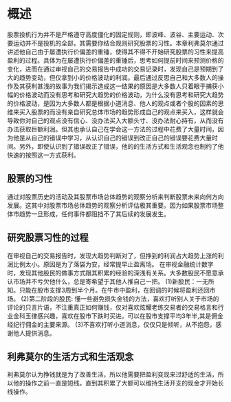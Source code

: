 # 概述
股票投机行为并不是严格遵守高度僵化的固定规则，即波峰、波谷、主要运动、次要运动并不是投机的全部，其需要你结合规则研究股票的习性。本章利弗莫尔通过讲述他自己由于屡遭执行价偏差的重锤，使得其不得不开始研究股票的习性来提高盈利的过程。具体为在屡遭执行价偏差的重锤后，思考如何提前时间来预测价格的变化，进而在通过审视自己的交易报告中成功的交易记录时，发现自己是预期到了大的趋势变动，但仅拿到小的价格波动的利润。最后通过反思自己和大多数人的操作及其获利甚浅的故事为我们揭示造成这一结果的原因是大多数人只着眼于捕获小幅的价格波动而没有思考和研究大趋势的价格波动，为什么没有思考和研究大趋势的价格波动，是因为大多数人都是根据小道消息、他人的观点或者个股的因素的思维来买入股票的而没有亲自研究总体市场的趋势形成自己的观点来买入，这样就会导致你对自己的观点没有信心、没办法买入大额头寸、没办法耐心持有，从而没有办法获取巨额利润。但其也承认自己在学会这一方法的过程中花费了大量时间，因为他是从自己的错误中学习，从认识自己的错误到改正自己的错误要花费大量时间。另外，即使认识到了错误改正了错误，他的的生活方式和生活观念也制约了他快速的按照这一方式获利。

## 股票的习性
通过对股票历史的活动及其股票市场总体趋势的观察分析来判断股票未来向何方向发展。这其中对股票市场总体趋势的观察分析评估极其重要。因为如果股票市场整体市趋势一旦形成，任何事件都阻挡不了其后续的发展发生。

## 研究股票习性的过程
在审视自己的交易报告时，发现大趋势判断对了，但挣到的利润占大趋势上涨的利润比例太小。原因是为了落袋为安，经常提早止盈离场。
在审视金融统计数字时，发现其他股民的做事方式跟其积累的经验的深浅有关系。大多数股民不愿意承认市场并不亏欠他什么，总是寄希望于其他人推自己一把。
(1)新股民：一无所知。只能在股市支撑3周到半个月。在牛市中盈利，在回调的时候将盈利还回市场。
(2)第二阶段的股民: 懂一些避免损失金钱的方法，喜欢打听别人关于市场的评论的只言片语，不注重真正如何赚钱，仅对喜欢炫耀老练交易者的交易格言和行业金科玉律感兴趣，喜欢在股市下跌时买进。可以在股市支撑平均3年半,其是佣金经纪行佣金的主要来源。
(3)不喜欢打听小道消息，仅仅只是倾听，从不抱怨，感谢他人提供消息。

## 利弗莫尔的生活方式和生活观念
利弗莫尔认为挣钱就是为了改善生活，所以他需要把盈利变现来过舒适的生活，所以他的操作之前一直是短线。直到其积累了大额可以维持生活开支的现金才开始长线操作。
